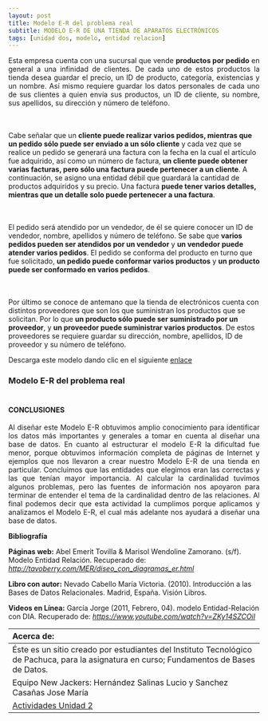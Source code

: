 ```yaml
---
layout: post
title: Modelo E-R del problema real
subtitle: MODELO E-R DE UNA TIENDA DE APARATOS ELECTRÓNICOS
tags: [unidad dos, modelo, entidad relacion]
---
```

<p style="text-align: justify;">Esta empresa cuenta con una sucursal que vende <b>productos por pedido</b> en general a una infinidad de clientes. De cada uno de estos productos la tienda desea guardar el precio, un ID de producto, categoría, existencias y un nombre. Así mismo requiere guardar los datos personales de cada uno de sus clientes a quien envía sus productos, un ID de cliente, su nombre, sus apellidos, su dirección y número de teléfono. 

<br><br>Cabe señalar que un <b>cliente puede realizar varios pedidos, mientras que un pedido sólo puede ser enviado a un sólo cliente</b> y cada vez que se realice un pedido se generará una factura con la fecha en la cual el artículo fue adquirido, así como un número de factura, <b>un cliente puede obtener varias facturas, pero sólo una factura puede pertenecer a un cliente</b>. A continuación, se asigno una entidad débil que guardará la cantidad de productos adquiridos y su precio. Una factura <b>puede tener varios detalles, mientras que un detalle solo puede pertenecer a una factura</b>.

<br><br>El pedido será atendido por un vendedor, de él se quiere conocer un ID de vendedor, nombre, apellidos y número de teléfono. Se sabe que <b>varios pedidos pueden ser atendidos por un vendedor</b> y <b>un vendedor puede atender varios pedidos</b>. El pedido se conforma del producto en turno que fue solicitado, <b>un pedido puede conformar varios productos</b> y <b>un producto puede ser conformado en varios pedidos</b>.

<br><br>Por último se conoce de antemano que la tienda de electrónicos cuenta con distintos proveedores que son los que suministran los productos que se solicitan. Por lo que <b>un producto sólo puede ser suministrado por un proveedor</b>, y <b>un proveedor puede suministrar varios productos</b>. De estos proveedores se requiere guardar su dirección, nombre, apellidos, ID de proveedor y su número de teléfono.</p>

Descarga este modelo dando clic en el siguiente [enlace](https://drive.google.com/uc?export=download&id=0B0tLjk4fF3eYT0E2bHBGVlZiNlE "clic para descargar la presentación") 
### Modelo E-R del problema real<br><br>

#### CONCLUSIONES

<p style="text-align: justify;">Al diseñar este Modelo E-R obtuvimos amplio conocimiento para identificar los datos más importantes y generales a tomar en cuenta al diseñar una base de datos. En cuanto al estructurar el modelo E-R la dificultad fue menor, porque obtuvimos información completa de páginas de Internet y ejemplos que nos llevaron a crear nuestro Modelo E-R de una tienda en particular. Concluimos que las entidades que elegimos eran las correctas y las que tenían mayor importancia. Al calcular la cardinalidad tuvimos algunos problemas, pero las fuentes de información nos apoyaron para terminar de entender el tema de la cardinalidad dentro de las relaciones. Al final podemos decir que esta actividad la cumplimos porque aplicamos y analizamos el Modelo E-R, el cual más adelante nos ayudará a diseñar una base de datos. </p>

__Bibliografía__

__Páginas web:__
Abel Emerit Tovilla  & Marisol Wendoline Zamorano. (s/f). Modelo Entidad Relación. Recuperado de: _http://tavoberry.com/MER/diseo_con_diagramas_er.html_

__Libro con autor:__
Nevado Cabello María Victoria. (2010). Introducción a las Bases de Datos Relacionales. Madrid, España. Visión Libros.

__Videos en Línea:__
García Jorge (2011, Febrero, 04). modelo Entidad-Relación con DIA. 
Recuperado de: _https://www.youtube.com/watch?v=ZKy14SZCOiI_

|  Acerca de: | 
| :------ | 
| Éste es un sitio creado por estudiantes del Instituto Tecnológico de Pachuca, para la asignatura en curso; Fundamentos de Bases de Datos. | 
| Equipo New Jackers: Hernández Salinas Lucio y Sanchez Casañas Jose María |
| <a href="https://basededatostec.github.io/unidaddos/">Actividades Unidad 2</a> |


